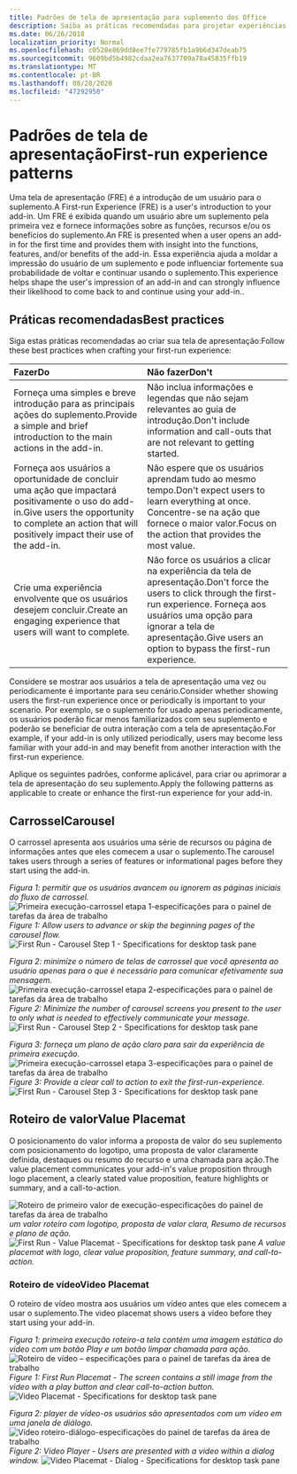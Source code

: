 ```yaml
---
title: Padrões de tela de apresentação para suplemento dos Office
description: Saiba as práticas recomendadas para projetar experiências de tela de apresentação em suplementos do Office.
ms.date: 06/26/2018
localization_priority: Normal
ms.openlocfilehash: c0528e869dd8ee7fe779785fb1a9b6d347deab75
ms.sourcegitcommit: 9609bd5b4982cdaa2ea7637709a78a45835ffb19
ms.translationtype: MT
ms.contentlocale: pt-BR
ms.lasthandoff: 08/28/2020
ms.locfileid: "47292950"
---
```

# <a name="first-run-experience-patterns"></a><span data-ttu-id="7e598-103">Padrões de tela de apresentação</span><span class="sxs-lookup"><span data-stu-id="7e598-103">First-run experience patterns</span></span>

<span data-ttu-id="7e598-104">Uma tela de apresentação (FRE) é a introdução de um usuário para o suplemento.</span><span class="sxs-lookup"><span data-stu-id="7e598-104">A First-run Experience (FRE) is a user's introduction to your add-in.</span></span> <span data-ttu-id="7e598-105">Um FRE é exibida quando um usuário abre um suplemento pela primeira vez e fornece informações sobre as funções, recursos e/ou os benefícios do suplemento.</span><span class="sxs-lookup"><span data-stu-id="7e598-105">An FRE is presented when a user opens an add-in for the first time and provides them with insight into the functions, features, and/or benefits of the add-in.</span></span> <span data-ttu-id="7e598-106">Essa experiência ajuda a moldar a impressão do usuário de um suplemento e pode influenciar fortemente sua probabilidade de voltar e continuar usando o suplemento.</span><span class="sxs-lookup"><span data-stu-id="7e598-106">This experience helps shape the user's impression of an add-in and can strongly influence their likelihood to come back to and continue using your add-in..</span></span>

## <a name="best-practices"></a><span data-ttu-id="7e598-107">Práticas recomendadas</span><span class="sxs-lookup"><span data-stu-id="7e598-107">Best practices</span></span>


<span data-ttu-id="7e598-108">Siga estas práticas recomendadas ao criar sua tela de apresentação:</span><span class="sxs-lookup"><span data-stu-id="7e598-108">Follow these best practices when crafting your first-run experience:</span></span>

|<span data-ttu-id="7e598-109">Fazer</span><span class="sxs-lookup"><span data-stu-id="7e598-109">Do</span></span>|<span data-ttu-id="7e598-110">Não fazer</span><span class="sxs-lookup"><span data-stu-id="7e598-110">Don't</span></span>|
|:------|:------|
|<span data-ttu-id="7e598-111">Forneça uma simples e breve introdução para as principais ações do suplemento.</span><span class="sxs-lookup"><span data-stu-id="7e598-111">Provide a simple and brief introduction to the main actions in the add-in.</span></span> | <span data-ttu-id="7e598-112">Não inclua informações e legendas que não sejam relevantes ao guia de introdução.</span><span class="sxs-lookup"><span data-stu-id="7e598-112">Don't include information and call-outs that are not relevant to getting started.</span></span>
|<span data-ttu-id="7e598-113">Forneça aos usuários a oportunidade de concluir uma ação que impactará positivamente o uso do add-in.</span><span class="sxs-lookup"><span data-stu-id="7e598-113">Give users the opportunity to complete an action that will positively impact their use of the add-in.</span></span> | <span data-ttu-id="7e598-114">Não espere que os usuários aprendam tudo ao mesmo tempo.</span><span class="sxs-lookup"><span data-stu-id="7e598-114">Don't expect users to learn everything at once.</span></span> <span data-ttu-id="7e598-115">Concentre-se na ação que fornece o maior valor.</span><span class="sxs-lookup"><span data-stu-id="7e598-115">Focus on the action that provides the most value.</span></span>
|<span data-ttu-id="7e598-116">Crie uma experiência envolvente que os usuários desejem concluir.</span><span class="sxs-lookup"><span data-stu-id="7e598-116">Create an engaging experience that users will want to complete.</span></span> | <span data-ttu-id="7e598-117">Não force os usuários a clicar na experiência da tela de apresentação.</span><span class="sxs-lookup"><span data-stu-id="7e598-117">Don't force the users to click through the first-run experience.</span></span> <span data-ttu-id="7e598-118">Forneça aos usuários uma opção para ignorar a tela de apresentação.</span><span class="sxs-lookup"><span data-stu-id="7e598-118">Give users an option to bypass the first-run experience.</span></span> |



<span data-ttu-id="7e598-119">Considere se mostrar aos usuários a tela de apresentação uma vez ou periodicamente é importante para seu cenário.</span><span class="sxs-lookup"><span data-stu-id="7e598-119">Consider whether showing users the first-run experience once or periodically is important to your scenario.</span></span> <span data-ttu-id="7e598-120">Por exemplo, se o suplemento for usado apenas periodicamente, os usuários poderão ficar menos familiarizados com seu suplemento e poderão se beneficiar de outra interação com a tela de apresentação.</span><span class="sxs-lookup"><span data-stu-id="7e598-120">For example, if your add-in is only utilized periodically, users may become less familiar with your add-in and may benefit from another interaction with the first-run experience.</span></span>



<span data-ttu-id="7e598-121">Aplique os seguintes padrões, conforme aplicável, para criar ou aprimorar a tela de apresentação do seu suplemento.</span><span class="sxs-lookup"><span data-stu-id="7e598-121">Apply the following patterns as applicable to create or enhance the first-run experience for your add-in.</span></span>



## <a name="carousel"></a><span data-ttu-id="7e598-122">Carrossel</span><span class="sxs-lookup"><span data-stu-id="7e598-122">Carousel</span></span>


<span data-ttu-id="7e598-123">O carrossel apresenta aos usuários uma série de recursos ou página de informações antes que eles comecem a usar o suplemento.</span><span class="sxs-lookup"><span data-stu-id="7e598-123">The carousel takes users through a series of features or informational pages before they start using the add-in.</span></span>

<span data-ttu-id="7e598-124">*Figura 1: permitir que os usuários avancem ou ignorem as páginas iniciais do fluxo de carrossel.* 
 ![ Primeira execução-carrossel etapa 1-especificações para o painel de tarefas da área de trabalho](../images/add-in-FRE-step-1.png)</span><span class="sxs-lookup"><span data-stu-id="7e598-124">*Figure 1: Allow users to advance or skip the beginning pages of the carousel flow.*
![First Run - Carousel Step 1 - Specifications for desktop task pane](../images/add-in-FRE-step-1.png)</span></span>



<span data-ttu-id="7e598-125">*Figura 2: minimize o número de telas de carrossel que você apresenta ao usuário apenas para o que é necessário para comunicar efetivamente sua mensagem.* 
 ![ Primeira execução-carrossel etapa 2-especificações para o painel de tarefas da área de trabalho](../images/add-in-FRE-step-2.png)</span><span class="sxs-lookup"><span data-stu-id="7e598-125">*Figure 2: Minimize the number of carousel screens you present to the user to only what is needed to effectively communicate your message.*
![First Run - Carousel Step 2 - Specifications for desktop task pane](../images/add-in-FRE-step-2.png)</span></span>


<span data-ttu-id="7e598-126">*Figura 3: forneça um plano de ação claro para sair da experiência de primeira execução.* 
 ![ Primeira execução-carrossel etapa 3-especificações para o painel de tarefas da área de trabalho](../images/add-in-FRE-step-3.png)</span><span class="sxs-lookup"><span data-stu-id="7e598-126">*Figure 3: Provide a clear call to action to exit the first-run-experience.*
![First Run - Carousel Step 3 - Specifications for desktop task pane](../images/add-in-FRE-step-3.png)</span></span>



## <a name="value-placemat"></a><span data-ttu-id="7e598-127">Roteiro de valor</span><span class="sxs-lookup"><span data-stu-id="7e598-127">Value Placemat</span></span>

<span data-ttu-id="7e598-128">O posicionamento do valor informa a proposta de valor do seu suplemento com posicionamento do logotipo, uma proposta de valor claramente definida, destaques ou resumo do recurso e uma chamada para ação.</span><span class="sxs-lookup"><span data-stu-id="7e598-128">The value placement communicates your add-in's value proposition through logo placement, a clearly stated value proposition, feature highlights or summary, and a call-to-action.</span></span>



<span data-ttu-id="7e598-129">![Roteiro de primeiro valor de execução-especificações do painel de tarefas da área de trabalho ](../images/add-in-FRE-value.png)
 *um valor roteiro com logotipo, proposta de valor clara, Resumo de recursos e plano de ação.*</span><span class="sxs-lookup"><span data-stu-id="7e598-129">![First Run - Value Placemat - Specifications for desktop task pane](../images/add-in-FRE-value.png)
*A value placemat with logo, clear value proposition, feature summary, and call-to-action.*</span></span>


### <a name="video-placemat"></a><span data-ttu-id="7e598-130">Roteiro de vídeo</span><span class="sxs-lookup"><span data-stu-id="7e598-130">Video Placemat</span></span>

<span data-ttu-id="7e598-131">O roteiro de vídeo mostra aos usuários um vídeo antes que eles comecem a usar o suplemento.</span><span class="sxs-lookup"><span data-stu-id="7e598-131">The video placemat shows users a video before they start using your add-in.</span></span>


<span data-ttu-id="7e598-132">*Figura 1: primeira execução roteiro-a tela contém uma imagem estática do vídeo com um botão Play e um botão limpar chamada para ação.* 
 ![ Roteiro de vídeo – especificações para o painel de tarefas da área de trabalho](../images/add-in-FRE-video.png)</span><span class="sxs-lookup"><span data-stu-id="7e598-132">*Figure 1: First Run Placemat - The screen contains a still image from the video with a play button and clear call-to-action button.*
![Video Placemat - Specifications for desktop task pane](../images/add-in-FRE-video.png)</span></span>



<span data-ttu-id="7e598-133">*Figura 2: player de vídeo-os usuários são apresentados com um vídeo em uma janela de diálogo.* 
 ![ Vídeo roteiro-diálogo-especificações do painel de tarefas da área de trabalho](../images/add-in-FRE-video-dialog.png)</span><span class="sxs-lookup"><span data-stu-id="7e598-133">*Figure 2: Video Player - Users are presented with a video within a dialog window.*
![Video Placemat - Dialog - Specifications for desktop task pane](../images/add-in-FRE-video-dialog.png)</span></span>
